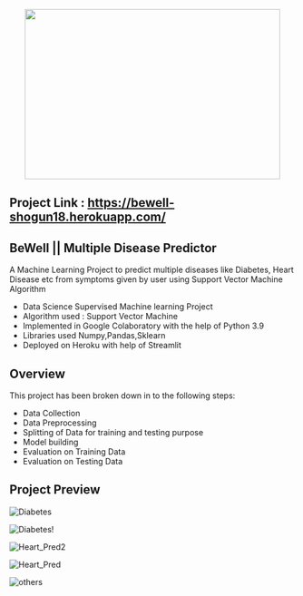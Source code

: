 <p align="center"><img width="450" height="300" src="https://user-images.githubusercontent.com/75260179/181617558-f6c66d2d-1200-478d-8479-c97183e1b442.jpg" width="300" height="300"> </p>

## Project Link :  https://bewell-shogun18.herokuapp.com/
## BeWell || Multiple Disease Predictor
A Machine Learning Project to predict multiple diseases like Diabetes, Heart Disease etc from symptoms given by user using Support Vector Machine Algorithm

* Data Science Supervised Machine learning Project
* Algorithm used : Support Vector Machine
* Implemented in Google Colaboratory with the help of Python 3.9
* Libraries used Numpy,Pandas,Sklearn
* Deployed on Heroku with help of Streamlit

## Overview
This project has been broken down in to the following steps:
* Data Collection
* Data Preprocessing
* Splitting of Data for training and testing purpose
* Model building
* Evaluation on Training Data
* Evaluation on Testing Data

## Project Preview

![Diabetes](https://user-images.githubusercontent.com/75260179/181391168-fe747503-0a86-4988-8c71-814f8f29ac22.png)

![Diabetes!](https://user-images.githubusercontent.com/75260179/181391167-17424a60-1cba-4d15-8000-8b0870e02bcb.png)

![Heart_Pred2](https://user-images.githubusercontent.com/75260179/181391176-788ee8cd-5728-48c4-85be-c7b57d8e8d44.png)

![Heart_Pred](https://user-images.githubusercontent.com/75260179/181391171-f07750da-572c-42b8-be96-7ae874b59624.png)

![others](https://user-images.githubusercontent.com/75260179/181391165-d63357ba-a52c-4e92-9fcb-9c755e65c0e1.png)
